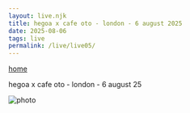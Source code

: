 ```yaml
---
layout: live.njk
title: hegoa x cafe oto - london - 6 august 2025
date: 2025-08-06
tags: live
permalink: /live/live05/
---
```


<p><a href="/" class="home-link">home</a></p>

hegoa x cafe oto - london - 6 august 25

![photo](/public/assets/live5_0.webp)
